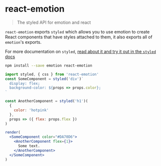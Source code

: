 # react-emotion

> The styled API for emotion and react

`react-emotion` exports `styled` which allows you to use emotion to create React components that have styles attached to them, it also exports all of `emotion`'s exports.

For more documentation on `styled`, [read about it and try it out in the `styled` docs](https://emotion.sh/docs/styled)

```bash
npm install --save emotion react-emotion
```

```jsx live
import styled, { css } from 'react-emotion'
const SomeComponent = styled('div')`
  display: flex;
  background-color: ${props => props.color};
`

const AnotherComponent = styled('h1')(
  {
    color: 'hotpink'
  },
  props => ({ flex: props.flex })
)

render(
  <SomeComponent color="#DA70D6">
    <AnotherComponent flex={1}>
      Some text.
    </AnotherComponent>
  </SomeComponent>
)
```